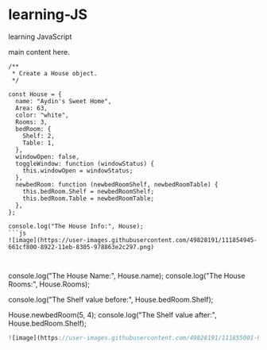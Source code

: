 # learning-JS
learning JavaScript

main content here.

```
/**
 * Create a House object.
 */

const House = {
  name: "Aydin's Sweet Home",
  Area: 63,
  color: "white",
  Rooms: 3,
  bedRoom: {
    Shelf: 2,
    Table: 1,
  },
  windowOpen: false,
  toggleWindow: function (windowStatus) {
    this.windowOpen = windowStatus;
  },
  newbedRoom: function (newbedRoomShelf, newbedRoomTable) {
    this.bedRoom.Shelf = newbedRoomShelf;
    this.bedRoom.Table = newbedRoomTable;
  },
};

console.log("The House Info:", House);
```js
![image](https://user-images.githubusercontent.com/49828191/111854945-661cf800-8922-11eb-8305-978863e2c297.png)



```
console.log("The House Name:", House.name);
console.log("The House Rooms:", House.Rooms);

console.log("The Shelf value before:", House.bedRoom.Shelf);

House.newbedRoom(5, 4);
console.log("The Shelf value after:", House.bedRoom.Shelf);
```js
![image](https://user-images.githubusercontent.com/49828191/111855001-9cf30e00-8922-11eb-99c4-4368096ca192.png)

